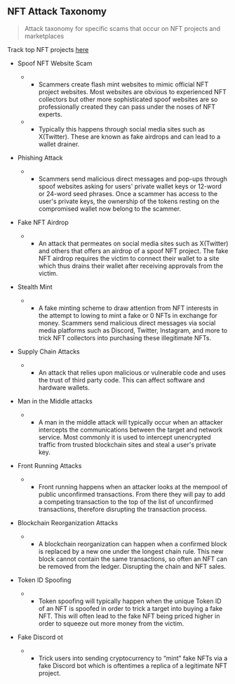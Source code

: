 ## NFT Attack Taxonomy
> Attack taxonomy for specific scams that occur on NFT projects and marketplaces </br>

Track top NFT projects [here](https://cryptoslam.io) </br>
-   Spoof NFT Website Scam
    -   * Scammers create flash mint websites to mimic official NFT project websites. Most websites are obvious to experienced NFT collectors but other more sophisticated spoof websites are so professionally created they can pass under the noses of NFT experts.
    -   * Typically this happens through social media sites such as X(Twitter). These are known as fake airdrops and can lead to a wallet drainer.

-   Phishing Attack
    -   * Scammers send malicious direct messages and pop-ups through spoof websites asking for users' private wallet keys or 12-word or 24-word seed phrases. Once a scammer has access to the user's private keys, the ownership of the tokens resting on the compromised wallet now belong to the scammer.

-   Fake NFT Airdrop
    -   * An attack that permeates on social media sites such as X(Twitter) and others that offers an airdrop of a spoof NFT project. The fake NFT airdrop requires the victim to connect their wallet to a site which thus drains their wallet after receiving approvals from the victim.

-   Stealth Mint
    -   * A fake minting scheme to draw attention from NFT interests in the attempt to lowing to mint a fake or 0 NFTs in exchange for money. Scammers send malicious direct messages via social media platforms such as Discord, Twitter, Instagram, and more to trick NFT collectors into purchasing these illegitimate NFTs. 
      
-   Supply Chain Attacks
    -    * An attack that relies upon malicious or vulnerable code and uses the trust of third party code. This can affect software and hardware wallets. 

-   Man in the Middle attacks 
    -   * A man in the middle attack will typically occur when an attacker intercepts the communications between the target and network service. Most commonly it is used to intercept unencrypted traffic from trusted blockchain sites and steal a user's private key.

-  Front Running Attacks
    -   * Front running happens when an attacker looks at the mempool of public unconfirmed transactions. From there they will pay to add a competing transaction to the top of the list of unconfirmed transactions, therefore disrupting the transaction process.

- Blockchain Reorganization Attacks
    -    * A blockchain reorganization can happen when a confirmed block is replaced by a new one under the longest chain rule. This new block cannot contain the same transactions, so often an NFT can be removed from the ledger. Disrupting the chain and NFT sales.

- Token ID Spoofing
    -    * Token spoofing will typically happen when the unique Token ID of an NFT is spoofed in order to trick a target into buying a fake NFT. This will often lead to the fake NFT being priced higher in order to squeeze out more money from the victim.
     
- Fake Discord ot
    -    * Trick users into sending cryptocurrency to “mint” fake NFTs via a fake Discord bot which is oftentimes a replica of a legitimate NFT project.
